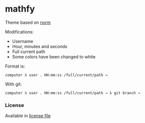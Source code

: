 # mathfy

Theme based on [norm](https://github.com/robbyrussell/oh-my-zsh/blob/master/themes/norm.zsh-theme)

Modifications:

 - Username
 - Hour, minutes and seconds
 - Full current path
 - Some colors have been changed to white

Format is:

```
computer λ user . HH:mm:ss /full/current/path →
```

With git:

```
computer λ user . HH:mm:ss /full/current/path → λ git branch →
```

### License

Available in [license file](LICENSE.md)

